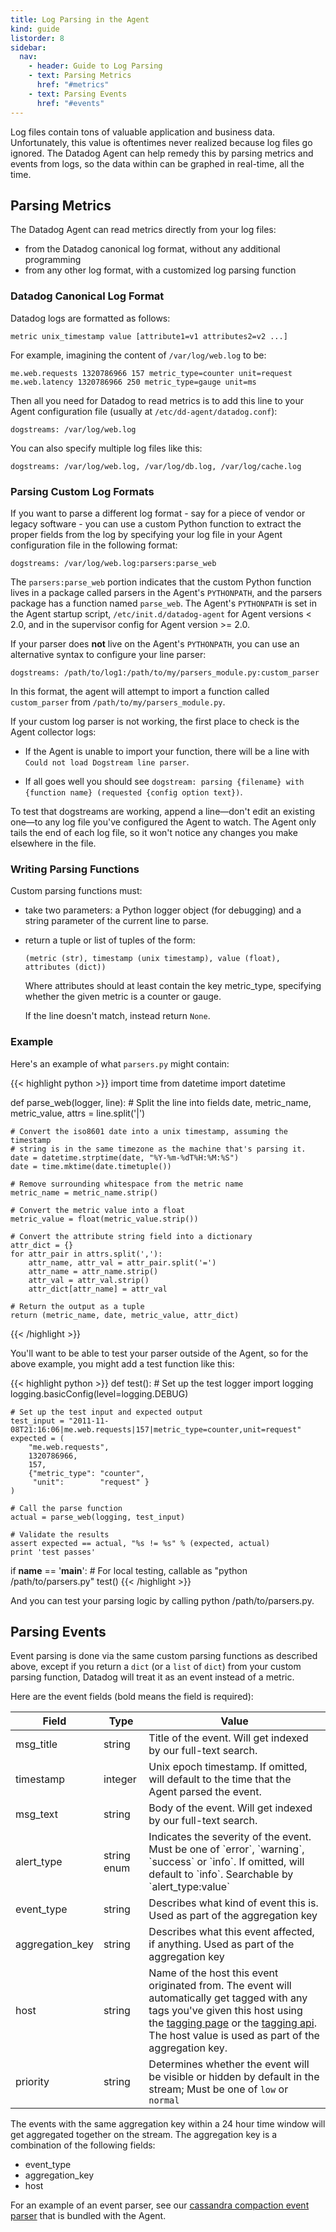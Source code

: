 ```yaml
---
title: Log Parsing in the Agent
kind: guide
listorder: 8
sidebar:
  nav:
    - header: Guide to Log Parsing
    - text: Parsing Metrics
      href: "#metrics"
    - text: Parsing Events
      href: "#events"
---
```


Log files contain tons of valuable application and business data.
Unfortunately, this value is oftentimes never realized because log files go
ignored. The Datadog Agent can help remedy this by parsing metrics and events from
logs, so the data within can be graphed in real-time, all the time.

<h2 id="metrics">Parsing Metrics</h2>

The Datadog Agent can read metrics directly from your log files:

- from the Datadog canonical log format, without any additional programming
- from any other log format, with a customized log parsing function

### Datadog Canonical Log Format

Datadog logs are formatted as follows:

    metric unix_timestamp value [attribute1=v1 attributes2=v2 ...]

For example, imagining the content of `/var/log/web.log` to be:

    me.web.requests 1320786966 157 metric_type=counter unit=request
    me.web.latency 1320786966 250 metric_type=gauge unit=ms

Then all you need for Datadog to read metrics is to add this line to your Agent
configuration file (usually at `/etc/dd-agent/datadog.conf`):

    dogstreams: /var/log/web.log

You can also specify multiple log files like this:

    dogstreams: /var/log/web.log, /var/log/db.log, /var/log/cache.log

### Parsing Custom Log Formats

If you want to parse a different log format - say for a piece of vendor
or legacy software - you can use a custom Python function to extract the proper
fields from the log by specifying your log file in your Agent configuration
file in the following format:

    dogstreams: /var/log/web.log:parsers:parse_web

The `parsers:parse_web` portion indicates that the custom Python function lives
in a package called  parsers in the Agent's `PYTHONPATH`, and the parsers package
has a function named `parse_web`. The Agent's `PYTHONPATH` is set in the Agent
startup script, `/etc/init.d/datadog-agent` for Agent versions < 2.0, and in the
supervisor config for Agent version >= 2.0.

If your parser does **not** live on the Agent's `PYTHONPATH`, you can use an
alternative syntax to configure your line parser:

    dogstreams: /path/to/log1:/path/to/my/parsers_module.py:custom_parser

In this format, the agent will attempt to import a function called
`custom_parser` from `/path/to/my/parsers_module.py`.

If your custom log parser is not working, the first place to check is the
Agent collector logs: 

* If the Agent is unable to import your function, there will be a line with `Could not load Dogstream line parser`. 

* If all goes well you should see `dogstream: parsing {filename} with
{function name} (requested {config option text})`.

<div class="alert alert-warning">
To test that dogstreams are working, append a line—don't edit an existing one—to any log file you've configured the Agent to watch. The Agent only tails the end of each log file, so it won't notice any changes you make elsewhere in the file.
</div>

### Writing Parsing Functions

Custom parsing functions must:

- take two parameters: a Python logger object (for debugging) and a string parameter of the current line to parse.
- return a tuple or list of tuples of the form:

     `(metric (str), timestamp (unix timestamp), value (float), attributes (dict))`

    Where attributes should at least contain the key metric_type, specifying whether the given metric is a counter or gauge.

    If the line doesn't match, instead return `None`.

### Example

Here's an example of what `parsers.py` might contain:

{{< highlight python >}}
import time
from datetime import datetime

def parse_web(logger, line):
    # Split the line into fields
    date, metric_name, metric_value, attrs = line.split('|')

    # Convert the iso8601 date into a unix timestamp, assuming the timestamp
    # string is in the same timezone as the machine that's parsing it.
    date = datetime.strptime(date, "%Y-%m-%dT%H:%M:%S")
    date = time.mktime(date.timetuple())

    # Remove surrounding whitespace from the metric name
    metric_name = metric_name.strip()

    # Convert the metric value into a float
    metric_value = float(metric_value.strip())

    # Convert the attribute string field into a dictionary
    attr_dict = {}
    for attr_pair in attrs.split(','):
        attr_name, attr_val = attr_pair.split('=')
        attr_name = attr_name.strip()
        attr_val = attr_val.strip()
        attr_dict[attr_name] = attr_val

    # Return the output as a tuple
    return (metric_name, date, metric_value, attr_dict)
{{< /highlight >}}


You'll want to be able to test your parser outside of the Agent, so for the above example,
you might add a test function like this:

{{< highlight python >}}
def test():
    # Set up the test logger
    import logging
    logging.basicConfig(level=logging.DEBUG)

    # Set up the test input and expected output
    test_input = "2011-11-08T21:16:06|me.web.requests|157|metric_type=counter,unit=request"
    expected = (
        "me.web.requests",
        1320786966,
        157,
        {"metric_type": "counter",
         "unit":        "request" }
    )

    # Call the parse function
    actual = parse_web(logging, test_input)

    # Validate the results
    assert expected == actual, "%s != %s" % (expected, actual)
    print 'test passes'


if __name__ == '__main__':
    # For local testing, callable as "python /path/to/parsers.py"
    test()
{{< /highlight >}}

And you can test your parsing logic by calling python /path/to/parsers.py.

<h2 id="events">Parsing Events</h2>

Event parsing is done via the same custom parsing functions as described above, except if you return a
`dict` (or a `list` of `dict`) from your custom parsing function, Datadog will treat it as an event instead of a metric.

Here are the event fields (bold means the field is required):

<table class="table">
<thead>
<tr>
<th>Field</th>
<th>Type</th>
<th>Value</th>
</tr>
</thead>
<tbody>
<tr>
<td>msg_title</td>
<td>string</td>
<td>Title of the event. Will get indexed by our full-text
search.</td>
</tr>
<tr>
<td>timestamp</td>
<td>integer</td>
<td>Unix epoch timestamp. If omitted, will default to the time that
the Agent parsed the event.</td>
</tr>
<tr>
<td>msg_text</td>
<td>string</td>
<td>Body of the event. Will get indexed by our full-text
search.</td>
</tr>
<tr>
<td>alert_type</td>
<td>string enum</td>
<td>Indicates the severity of the event. Must be one of `error`,
`warning`, `success` or `info`. If omitted, will default to `info`.
Searchable by `alert_type:value`</td>
</tr>
<tr>
<td>event_type</td>
<td>string</td>
<td>Describes what kind of event this is. Used as part of the
aggregation key</td>
</tr>
<tr>
<td>aggregation_key</td>
<td>string</td>
<td>Describes what this event affected, if anything. Used as part
of the aggregation key</td>
</tr>
<tr>
<td>host</td>
<td>string</td>
<td>Name of the host this event originated from. The event will
automatically get tagged with any tags you've given this host using
the <a href="https://app.datadoghq.com/infrastructure#tags">tagging
page</a> or the <a href="https://docs.datadoghq.com/api/#tags">tagging
api</a>. The host value is used as part of the aggregation
key.</td>
</tr>
<tr>
<td>priority</td>
<td>string</td>
<td>Determines whether the event will be visible or hidden by default
in the stream; Must be one of <code>low</code> or <code>normal</code></td>
</tr>
</tbody>
</table>

The events with the same aggregation key within a 24 hour time window will get aggregated together on the stream.
The aggregation key is a combination of the following fields:

- event_type
- aggregation_key
- host

For an example of an event parser, see our [cassandra compaction event parser](https://github.com/DataDog/dd-agent/blob/master/dogstream/cassandra.py)
that is bundled with the Agent.
